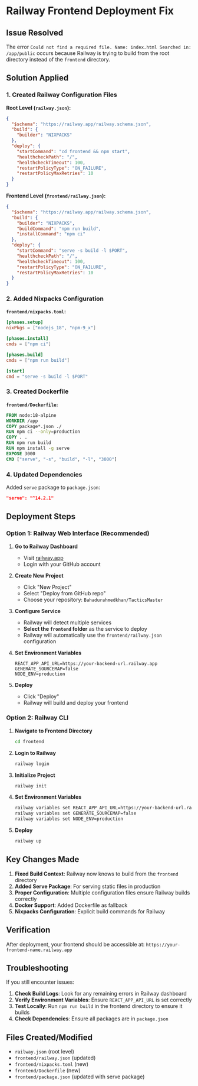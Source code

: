 # Railway Frontend Deployment Fix

## Issue Resolved
The error `Could not find a required file. Name: index.html Searched in: /app/public` occurs because Railway is trying to build from the root directory instead of the `frontend` directory.

## Solution Applied

### 1. Created Railway Configuration Files

**Root Level (`railway.json`):**
```json
{
  "$schema": "https://railway.app/railway.schema.json",
  "build": {
    "builder": "NIXPACKS"
  },
  "deploy": {
    "startCommand": "cd frontend && npm start",
    "healthcheckPath": "/",
    "healthcheckTimeout": 100,
    "restartPolicyType": "ON_FAILURE",
    "restartPolicyMaxRetries": 10
  }
}
```

**Frontend Level (`frontend/railway.json`):**
```json
{
  "$schema": "https://railway.app/railway.schema.json",
  "build": {
    "builder": "NIXPACKS",
    "buildCommand": "npm run build",
    "installCommand": "npm ci"
  },
  "deploy": {
    "startCommand": "serve -s build -l $PORT",
    "healthcheckPath": "/",
    "healthcheckTimeout": 100,
    "restartPolicyType": "ON_FAILURE",
    "restartPolicyMaxRetries": 10
  }
}
```

### 2. Added Nixpacks Configuration

**`frontend/nixpacks.toml`:**
```toml
[phases.setup]
nixPkgs = ["nodejs_18", "npm-9_x"]

[phases.install]
cmds = ["npm ci"]

[phases.build]
cmds = ["npm run build"]

[start]
cmd = "serve -s build -l $PORT"
```

### 3. Created Dockerfile

**`frontend/Dockerfile`:**
```dockerfile
FROM node:18-alpine
WORKDIR /app
COPY package*.json ./
RUN npm ci --only=production
COPY . .
RUN npm run build
RUN npm install -g serve
EXPOSE 3000
CMD ["serve", "-s", "build", "-l", "3000"]
```

### 4. Updated Dependencies

Added `serve` package to `package.json`:
```json
"serve": "^14.2.1"
```

## Deployment Steps

### Option 1: Railway Web Interface (Recommended)

1. **Go to Railway Dashboard**
   - Visit [railway.app](https://railway.app)
   - Login with your GitHub account

2. **Create New Project**
   - Click "New Project"
   - Select "Deploy from GitHub repo"
   - Choose your repository: `Bahadurahmedkhan/TacticsMaster`

3. **Configure Service**
   - Railway will detect multiple services
   - **Select the `frontend` folder** as the service to deploy
   - Railway will automatically use the `frontend/railway.json` configuration

4. **Set Environment Variables**
   ```
   REACT_APP_API_URL=https://your-backend-url.railway.app
   GENERATE_SOURCEMAP=false
   NODE_ENV=production
   ```

5. **Deploy**
   - Click "Deploy"
   - Railway will build and deploy your frontend

### Option 2: Railway CLI

1. **Navigate to Frontend Directory**
   ```bash
   cd frontend
   ```

2. **Login to Railway**
   ```bash
   railway login
   ```

3. **Initialize Project**
   ```bash
   railway init
   ```

4. **Set Environment Variables**
   ```bash
   railway variables set REACT_APP_API_URL=https://your-backend-url.railway.app
   railway variables set GENERATE_SOURCEMAP=false
   railway variables set NODE_ENV=production
   ```

5. **Deploy**
   ```bash
   railway up
   ```

## Key Changes Made

1. **Fixed Build Context**: Railway now knows to build from the `frontend` directory
2. **Added Serve Package**: For serving static files in production
3. **Proper Configuration**: Multiple configuration files ensure Railway builds correctly
4. **Docker Support**: Added Dockerfile as fallback
5. **Nixpacks Configuration**: Explicit build commands for Railway

## Verification

After deployment, your frontend should be accessible at:
`https://your-frontend-name.railway.app`

## Troubleshooting

If you still encounter issues:

1. **Check Build Logs**: Look for any remaining errors in Railway dashboard
2. **Verify Environment Variables**: Ensure `REACT_APP_API_URL` is set correctly
3. **Test Locally**: Run `npm run build` in the frontend directory to ensure it builds
4. **Check Dependencies**: Ensure all packages are in `package.json`

## Files Created/Modified

- `railway.json` (root level)
- `frontend/railway.json` (updated)
- `frontend/nixpacks.toml` (new)
- `frontend/Dockerfile` (new)
- `frontend/package.json` (updated with serve package)
